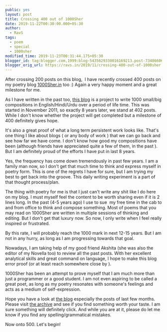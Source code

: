 ```yaml
---
public: yes
layout: post
title: Crossing 400 out of 1000Sher
date: 2019-11-22T00:30:00.000+05:30
author:
  - RavS
tags:
  - poem
  - special
  - 1000sher
modified_time: 2019-11-23T00:31:44.175+05:30
blogger_id: tag:blogger.com,1999:blog-5435629330016169213.post-7348660626386702386
blogger_orig_url: https://ravs.in/2019/11/crossing-400-out-of-1000sher.html
---
```


After crossing 200 posts on this blog,  I have recently crossed 400 posts on my poetry blog [1000Sher.in](http://1000sher.in/) too :) Again a very happy moment and a great milestone for me.

  

As I have written in the past too, [this blog](https://1000sher.in/) is a project to write 1000 small/big compositions in English/Hindi/Urdu over a period of life time. This was started in November 2011, so exactly 8 years later, we stand at 402 posts. While I don't know whether the project will get completed but a milestone of 400 definitely gives hope. 

  

It's also a great proof of what a long term persistent work looks like. That's one thing I like about blogs ( or any body of work ) that we can go back and see how far we have come. I don't know how good my compositions have been (although friends have appreciated quite a few of them, in the past ). But I am definitely proud of the efforts I have put in last 8 years. 

  

Yes, the frequency has come down tremendously in past few years. I am a family man now, so I don't get that much time to think and express myself in poetry form. This is one of the regrets I have for sure, but I am trying my best to get back into the groove. This daily writing experiment is a part of that thought process/plan. 

  

The thing with poetry for me is that I just can't write any shit like I do here on my blog. I must myself feel the content to be worth sharing even if it is 2 lines long. In the past (4-5 years ago) I use to sue  my free time in the cab to and from office to think and compose something. Most of poems that you may read on 1000Sher are written in multiple sessions of thinking and editing. But I don't get that luxury now. So now, I only write when I feel really inspired or frustrated. 

  

By this rate, I will probably reach the 1000 mark in next 12-15 years. But I am not in any hurry, as long as I am progressing towards that goal. 

  

Nowadays, I am taking help of my good friend Akshita (she was also the editor of my Novella too) to review all the past posts. With her excellent analytical skills and great command on language, I hope to make this blog error proof (or at least reach somewhere close by ). 

  

1000Sher has been an attempt to prove myself that I am much more than just a programmer or a good student. I am not even aspiring to be called a great poet, as long as my poetry resonates with someone's feelings and acts as a medium of self-expression. 

  

Hope you have a look at [the blog](https://1000sher.in/) especially the posts of last few months. Please visit [the archive](https://1000sher.in/archive) and see if you find something worth your taste. I am sure something will definitely click. And while you are at it, please do let me know if you find any spelling/grammatical mistakes. 

  

Now onto 500. Let's begin!
